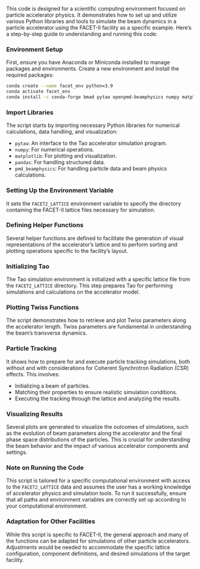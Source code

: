 This code is designed for a scientific computing environment focused on particle accelerator physics. It demonstrates how to set up and utilize various Python libraries and tools to simulate the beam dynamics in a particle accelerator using the FACET-II facility as a specific example. Here’s a step-by-step guide to understanding and running this code:

### Environment Setup
First, ensure you have Anaconda or Miniconda installed to manage packages and environments. Create a new environment and install the required packages:

```bash
conda create --name facet_env python=3.9
conda activate facet_env
conda install -c conda-forge bmad pytao openpmd-beamphysics numpy matplotlib pandas
```

### Import Libraries
The script starts by importing necessary Python libraries for numerical calculations, data handling, and visualization:

- `pytao`: An interface to the Tao accelerator simulation program.
- `numpy`: For numerical operations.
- `matplotlib`: For plotting and visualization.
- `pandas`: For handling structured data.
- `pmd_beamphysics`: For handling particle data and beam physics calculations.

### Setting Up the Environment Variable
It sets the `FACET2_LATTICE` environment variable to specify the directory containing the FACET-II lattice files necessary for simulation.

### Defining Helper Functions
Several helper functions are defined to facilitate the generation of visual representations of the accelerator’s lattice and to perform sorting and plotting operations specific to the facility’s layout.

### Initializing Tao
The Tao simulation environment is initialized with a specific lattice file from the `FACET2_LATTICE` directory. This step prepares Tao for performing simulations and calculations on the accelerator model.

### Plotting Twiss Functions
The script demonstrates how to retrieve and plot Twiss parameters along the accelerator length. Twiss parameters are fundamental in understanding the beam’s transverse dynamics.

### Particle Tracking
It shows how to prepare for and execute particle tracking simulations, both without and with considerations for Coherent Synchrotron Radiation (CSR) effects. This involves:
- Initializing a beam of particles.
- Matching their properties to ensure realistic simulation conditions.
- Executing the tracking through the lattice and analyzing the results.

### Visualizing Results
Several plots are generated to visualize the outcomes of simulations, such as the evolution of beam parameters along the accelerator and the final phase space distributions of the particles. This is crucial for understanding the beam behavior and the impact of various accelerator components and settings.

### Note on Running the Code
This script is tailored for a specific computational environment with access to the `FACET2_LATTICE` data and assumes the user has a working knowledge of accelerator physics and simulation tools. To run it successfully, ensure that all paths and environment variables are correctly set up according to your computational environment. 

### Adaptation for Other Facilities
While this script is specific to FACET-II, the general approach and many of the functions can be adapted for simulations of other particle accelerators. Adjustments would be needed to accommodate the specific lattice configuration, component definitions, and desired simulations of the target facility.
